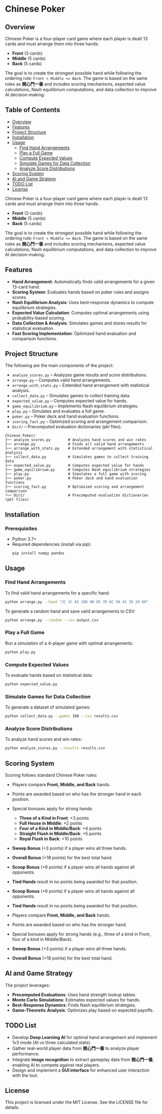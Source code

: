 # Chinese Poker

## Overview

Chinese Poker is a four-player card game where each player is dealt 13 cards and must arrange them into three hands:

- **Front** (3 cards)
- **Middle** (5 cards)
- **Back** (5 cards)

The goal is to create the strongest possible hand while following the ordering rule: `Front < Middle <= Back`. The game is based on the same rules as **開心鬥一番** and includes scoring mechanisms, expected value calculations, Nash equilibrium computations, and data collection to improve AI decision-making.

## Table of Contents

- [Overview](#overview)
- [Features](#features)
- [Project Structure](#project-structure)
- [Installation](#installation)
- [Usage](#usage)
  - [Find Hand Arrangements](#find-hand-arrangements)
  - [Play a Full Game](#play-a-full-game)
  - [Compute Expected Values](#compute-expected-values)
  - [Simulate Games for Data Collection](#simulate-games-for-data-collection)
  - [Analyze Score Distributions](#analyze-score-distributions)
- [Scoring System](#scoring-system)
- [AI and Game Strategy](#ai-and-game-strategy)
- [TODO List](#todo-list)
- [License](#license)

Chinese Poker is a four-player card game where each player is dealt 13 cards and must arrange them into three hands:

- **Front** (3 cards)
- **Middle** (5 cards)
- **Back** (5 cards)

The goal is to create the strongest possible hand while following the ordering rule: `Front < Middle <= Back`. The game is based on the same rules as **開心鬥一番** and includes scoring mechanisms, expected value calculations, Nash equilibrium computations, and data collection to improve AI decision-making.



## Features

- **Hand Arrangement**: Automatically finds valid arrangements for a given 13-card hand.
- **Scoring System**: Evaluates hands based on poker rules and assigns scores.
- **Nash Equilibrium Analysis**: Uses best-response dynamics to compute equilibrium strategies.
- **Expected Value Calculation**: Computes optimal arrangements using probability-based scoring.
- **Data Collection & Analysis**: Simulates games and stores results for statistical evaluation.
- **Fast Scoring Implementation**: Optimized hand evaluation and comparison functions.

## Project Structure

The following are the main components of the project:

- `analyze_scores.py` – Analyzes game results and score distributions.
- `arrange.py` – Computes valid hand arrangements.
- `arrange_with_stats.py` – Extended hand arrangement with statistical analysis.
- `collect_data.py` – Simulates games to collect training data.
- `expected_value.py` – Computes expected value for hands.
- `game_equilibrium.py` – Implements Nash equilibrium strategies.
- `play.py` – Simulates and evaluates a full game.
- `poker.py` – Poker deck and hand evaluation functions.
- `scoring_fast.py` – Optimized scoring and arrangement comparison.
- `Dict/` – Precomputed evaluation dictionaries (pkl files).

```
Chinese Poker/
├── analyze_scores.py        # Analyzes hand scores and win rates
├── arrange.py               # Finds all valid hand arrangements
├── arrange_with_stats.py    # Extended arrangement with statistical analysis
├── collect_data.py          # Simulates games to collect training data
├── expected_value.py        # Computes expected value for hands
├── game_equilibrium.py      # Computes Nash equilibrium strategies
├── play.py                  # Simulates a full game with scoring
├── poker.py                 # Poker deck and hand evaluation functions
├── scoring_fast.py          # Optimized scoring and arrangement comparison
└── Dict/                    # Precomputed evaluation dictionaries (pkl files)
```

## Installation

### Prerequisites

- Python 3.7+
- Required dependencies (install via pip):
  ```bash
  pip install numpy pandas
  ```

## Usage

### Find Hand Arrangements

To find valid hand arrangements for a specific hand:

```bash
python arrange.py --hand "2C 3C AS 10D 9H 8S 7D 6C 5H 4S 3D 2H KH"
```

To generate a random hand and save valid arrangements to CSV:

```bash
python arrange.py --random --csv output.csv
```

### Play a Full Game

Run a simulation of a 4-player game with optimal arrangements:

```bash
python play.py
```

### Compute Expected Values

To evaluate hands based on statistical data:

```bash
python expected_value.py
```

### Simulate Games for Data Collection

To generate a dataset of simulated games:

```bash
python collect_data.py --games 100 --csv results.csv
```

### Analyze Score Distributions

To analyze hand scores and win rates:

```bash
python analyze_scores.py --results results.csv
```

## Scoring System

Scoring follows standard Chinese Poker rules:

- Players compare **Front, Middle, and Back** hands.
- Points are awarded based on who has the stronger hand in each position.
- Special bonuses apply for strong hands:
  - **Three of a Kind in Front**: +3 points
  - **Full House in Middle**: +2 points
  - **Four of a Kind in Middle/Back**: +4 points
  - **Straight Flush in Middle/Back**: +5 points
  - **Royal Flush in Back**: +10 points
- **Sweep Bonus** (+3 points) if a player wins all three hands.
- **Overall Bonus** (+18 points) for the best total hand.
- **Scoop Bonus** (+6 points) if a player wins all hands against all opponents.
- **Tied Hands** result in no points being awarded for that position.
- **Scoop Bonus** (+6 points) if a player wins all hands against all opponents.
- **Tied Hands** result in no points being awarded for that position.

- Players compare **Front, Middle, and Back** hands.
- Points are awarded based on who has the stronger hand.
- Special bonuses apply for strong hands (e.g., three of a kind in Front, four of a kind in Middle/Back).
- **Sweep Bonus** (+3 points) if a player wins all three hands.
- **Overall Bonus** (+18 points) for the best total hand.

## AI and Game Strategy

The project leverages:

- **Precomputed Evaluations**: Uses hand strength lookup tables.
- **Monte Carlo Simulations**: Estimates expected values for hands.
- **Best-Response Dynamics**: Finds Nash equilibrium strategies.
- **Game-Theoretic Analysis**: Optimizes play based on expected payoffs.

## TODO List

- Develop **Deep Learning AI** for optimal hand arrangement and implement 1v3 mode (AI vs three calculated stats).
- Gather real-world player data from **開心鬥一番** to analyze player performance.
- Integrate **image recognition** to extract gameplay data from **開心鬥一番**, enabling AI to compete against real players.
- Design and implement a **GUI interface** for enhanced user interaction with the tool.

## License

This project is licensed under the MIT License. See the LICENSE file for details.

